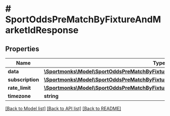 # # SportOddsPreMatchByFixtureAndMarketIdResponse

## Properties

Name | Type | Description | Notes
------------ | ------------- | ------------- | -------------
**data** | [**\Sportmonks\Model\SportOddsPreMatchByFixtureAndMarketIdResponseDataInner[]**](SportOddsPreMatchByFixtureAndMarketIdResponseDataInner.md) |  | [optional]
**subscription** | [**\Sportmonks\Model\SportOddsPreMatchByFixtureAndMarketIdResponseSubscriptionInner[]**](SportOddsPreMatchByFixtureAndMarketIdResponseSubscriptionInner.md) |  | [optional]
**rate_limit** | [**\Sportmonks\Model\SportOddsPreMatchByFixtureAndMarketIdResponseRateLimit**](SportOddsPreMatchByFixtureAndMarketIdResponseRateLimit.md) |  | [optional]
**timezone** | **string** |  | [optional]

[[Back to Model list]](../../README.md#models) [[Back to API list]](../../README.md#endpoints) [[Back to README]](../../README.md)
